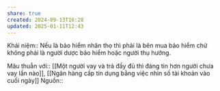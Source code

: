 ```yaml
---
share: true
created: 2024-09-13T16:28
updated: 2025-01-11T12:43
---
```

Khái niệm:: 
Nếu là bảo hiểm nhân thọ thì phải là bên mua bảo hiểm chứ không phải là người dược bảo hiểm hoặc người thụ hưởng.

Mâu thuẫn với:: [[Một người vay và trả đầy đủ thì đáng tin hơn người chưa vay lần nào]], [[Ngân hàng cấp tín dụng bằng việc nhìn số tài khoản vào cuối ngày]]
Nguồn:: 

